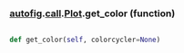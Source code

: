 ### [autofig](autofig.md).[call](autofig.call.md).[Plot](autofig.call.Plot.md).get_color (function)


```py

def get_color(self, colorcycler=None)

```


